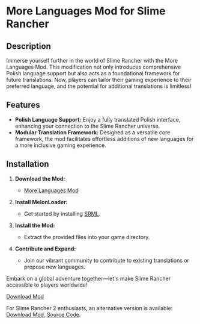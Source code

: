 # More Languages Mod for Slime Rancher

## Description

Immerse yourself further in the world of Slime Rancher with the More Languages Mod. This modification not only introduces comprehensive Polish language support but also acts as a foundational framework for future translations. Now, players can tailor their gaming experience to their preferred language, and the potential for additional translations is limitless!

## Features

- **Polish Language Support:** Enjoy a fully translated Polish interface, enhancing your connection to the Slime Rancher universe.
- **Modular Translation Framework:** Designed as a versatile core framework, the mod facilitates effortless additions of new languages for a more inclusive gaming experience.

## Installation

1. **Download the Mod:**
    - [More Languages Mod](https://www.nexusmods.com/slimerancher/mods/266)

2. **Install MelonLoader:**
    - Get started by installing [SRML](https://www.nexusmods.com/slimerancher/mods/2).

3. **Install the Mod:**
    - Extract the provided files into your game directory.

4. **Contribute and Expand:**
    - Join our vibrant community to contribute to existing translations or propose new languages.

Embark on a global adventure together—let's make Slime Rancher accessible to players worldwide!

[Download Mod](https://www.nexusmods.com/slimerancher/mods/266)

For Slime Rancher 2 enthusiasts, an alternative version is available: [Download Mod](https://www.nexusmods.com/slimerancher2/mods/31), [Source Code](https://github.com/KomiksPL/MoreLanguagesSR2).